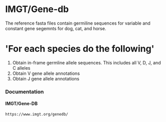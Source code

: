 # IMGT/Gene-db 
The reference fasta files contain germiline sequences for variable and constant gene segemnts for dog, cat, and horse.
# 'For each species do the following'
1) Obtain in-frame germline allele sequences. This includes all V, D, J, and C alleles
2) Obtain V gene allele annotations
3) Obtain J gene allele annotations
### Documentation
#### IMGT/Gene-DB
```
https://www.imgt.org/genedb/
```
